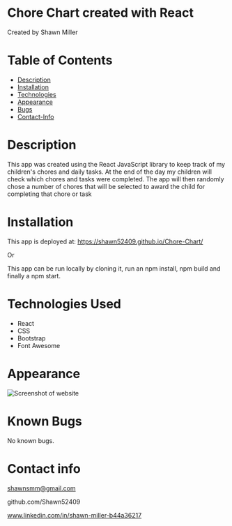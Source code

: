 # Chore Chart created with React
Created by Shawn Miller

# Table of Contents
* [Description](#Description)
* [Installation](#Installation)
* [Technologies](#Technologies)
* [Appearance](#Appearance)
* [Bugs](#Bugs)
* [Contact-Info](#Contact-Info)

# Description
This app was created using the React JavaScript library to keep track of my children's chores and daily tasks. At the end of the day my children will check which chores and tasks were completed. The app will then randomly chose a number of chores that will be selected to award the child for completing that chore or task

# Installation
This app is deployed at: https://shawn52409.github.io/Chore-Chart/

Or

This app can be run locally by cloning it, run an npm install, npm build and finally a npm start. 

# Technologies Used
- React
- CSS
- Bootstrap
- Font Awesome

# Appearance

![Screenshot of website](./src/components/img/my-react-portfolio-gif.gif)

# Known Bugs
No known bugs.

# Contact info
shawnsmm@gmail.com

github.com/Shawn52409

www.linkedin.com/in/shawn-miller-b44a36217